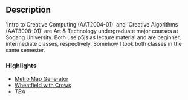 ## Description

'Intro to Creative Computing (AAT2004-01)' and 'Creative Algorithms (AAT3008-01)' are Art & Technology undergraduate major courses at Sogang University. Both use p5js as lecture material and are beginner, intermediate classes, respectively. Somehow I took both classes in the same semester.

### Highlights

- [Metro Map Generator]([AAT3008]%2001.%20procedural%20literacy/description-01.md)
- [Wheatfield with Crows]([AAT3008]%2002.%20L-System/description-02.md)
- <i>TBA</i>